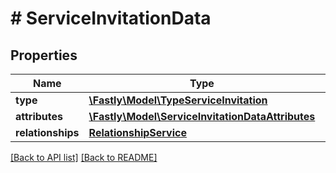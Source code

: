 # # ServiceInvitationData

## Properties

Name | Type | Description | Notes
------------ | ------------- | ------------- | -------------
**type** | [**\Fastly\Model\TypeServiceInvitation**](TypeServiceInvitation.md) |  | [optional] 
**attributes** | [**\Fastly\Model\ServiceInvitationDataAttributes**](ServiceInvitationDataAttributes.md) |  | [optional] 
**relationships** | [**RelationshipService**](RelationshipService.md) |  | [optional] 


[[Back to API list]](../../README.md#endpoints) [[Back to README]](../../README.md)
